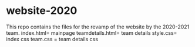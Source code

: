 # website-2020
This repo contains the files for the revamp of the website by the 2020-2021 team.
 index.html= mainpage
 teamdetails.html= team details
 style.css= index css
 team.css = team details css
 
